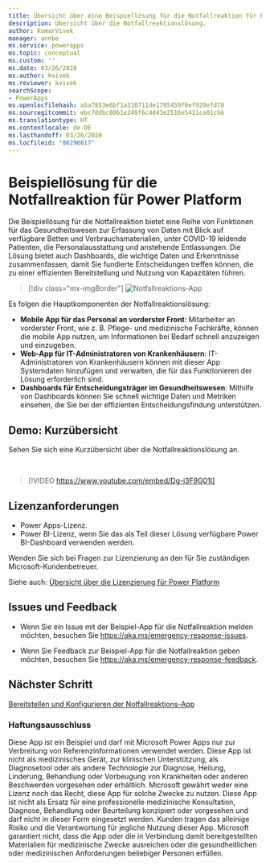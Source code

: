 ```yaml
---
title: Übersicht über eine Beispiellösung für die Notfallreaktion für Power Platform | Microsoft-Dokumentation
description: Übersicht über die Notfallreaktionslösung.
author: KumarVivek
manager: annbe
ms.service: powerapps
ms.topic: conceptual
ms.custom: ''
ms.date: 03/26/2020
ms.author: kvivek
ms.reviewer: kvivek
searchScope:
- PowerApps
ms.openlocfilehash: a5a7853e6bf1a310711de1795459f0ef929efd78
ms.sourcegitcommit: ebc78dbc80b1e249f6c4d43e2516e5411ca01cb6
ms.translationtype: HT
ms.contentlocale: de-DE
ms.lasthandoff: 03/26/2020
ms.locfileid: "80296617"
---
```

# <a name="emergency-response-sample-solution-for-power-platform"></a>Beispiellösung für die Notfallreaktion für Power Platform

Die Beispiellösung für die Notfallreaktion bietet eine Reihe von Funktionen für das Gesundheitswesen zur Erfassung von Daten mit Blick auf verfügbare Betten und Verbrauchsmaterialien, unter COVID-19 leidende Patienten, die Personalausstattung und anstehende Entlassungen. Die Lösung bietet auch Dashboards, die wichtige Daten und Erkenntnisse zusammenfassen, damit Sie fundierte Entscheidungen treffen können, die zu einer effizienten Bereitstellung und Nutzung von Kapazitäten führen.

> [!div class="mx-imgBorder"] 
> ![Notfallreaktions-App](media/conf-ermerg-response-solution-overview.png)

Es folgen die Hauptkomponenten der Notfallreaktionslösung:

- **Mobile App für das Personal an vorderster Front**: Mitarbeiter an vorderster Front, wie z. B. Pflege- und medizinische Fachkräfte, können die mobile App nutzen, um Informationen bei Bedarf schnell anzuzeigen und einzugeben.
- **Web-App für IT-Administratoren von Krankenhäusern**: IT-Administratoren von Krankenhäusern können mit dieser App Systemdaten hinzufügen und verwalten, die für das Funktionieren der Lösung erforderlich sind.
- **Dashboards für Entscheidungsträger im Gesundheitswesen**: Mithilfe von Dashboards können Sie schnell wichtige Daten und Metriken einsehen, die Sie bei der effizienten Entscheidungsfindung unterstützen.

## <a name="demo-quick-overview"></a>Demo: Kurzübersicht

Sehen Sie sich eine Kurzübersicht über die Notfallreaktionslösung an.

<br/>

> [!VIDEO https://www.youtube.com/embed/Dg-i3F9G01I]

## <a name="licensing-requirements"></a>Lizenzanforderungen

- Power Apps-Lizenz.
- Power BI-Lizenz, wenn Sie das als Teil dieser Lösung verfügbare Power BI-Dashboard verwenden werden.

Wenden Sie sich bei Fragen zur Lizenzierung an den für Sie zuständigen Microsoft-Kundenbetreuer.

Siehe auch: [Übersicht über die Lizenzierung für Power Platform](https://docs.microsoft.com/power-platform/admin/pricing-billing-skus)

## <a name="issues-and-feedback"></a>Issues und Feedback

- Wenn Sie ein Issue mit der Beispiel-App für die Notfallreaktion melden möchten, besuchen Sie <https://aka.ms/emergency-response-issues>.

- Wenn Sie Feedback zur Beispiel-App für die Notfallreaktion geben möchten, besuchen Sie <https://aka.ms/emergency-response-feedback>.

## <a name="next-step"></a>Nächster Schritt

[Bereitstellen und Konfigurieren der Notfallreaktions-App](deploy-configure.md)

### <a name="disclaimer"></a>Haftungsausschluss

Diese App ist ein Beispiel und darf mit Microsoft Power Apps nur zur Verbreitung von Referenzinformationen verwendet werden. Diese App ist nicht als medizinisches Gerät, zur klinischen Unterstützung, als Diagnosetool oder als andere Technologie zur Diagnose, Heilung, Linderung, Behandlung oder Vorbeugung von Krankheiten oder anderen Beschwerden vorgesehen oder erhältlich. Microsoft gewährt weder eine Lizenz noch das Recht, diese App für solche Zwecke zu nutzen. Diese App ist nicht als Ersatz für eine professionelle medizinische Konsultation, Diagnose, Behandlung oder Beurteilung konzipiert oder vorgesehen und darf nicht in dieser Form eingesetzt werden. Kunden tragen das alleinige Risiko und die Verantwortung für jegliche Nutzung dieser App. Microsoft garantiert nicht, dass die App oder die in Verbindung damit bereitgestellten Materialien für medizinische Zwecke ausreichen oder die gesundheitlichen oder medizinischen Anforderungen beliebiger Personen erfüllen.
